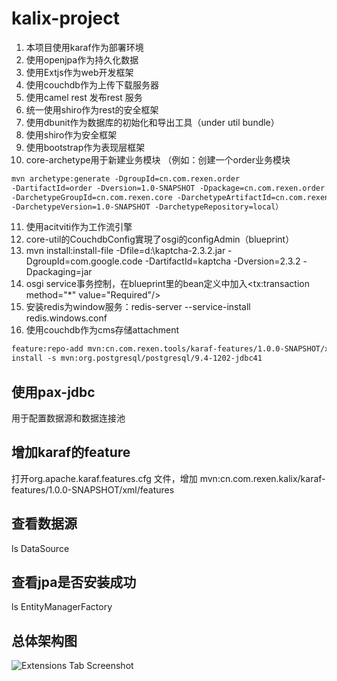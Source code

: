 # kalix-project

1. 本项目使用karaf作为部署环境
2. 使用openjpa作为持久化数据
3. 使用Extjs作为web开发框架  <br/>
4. 使用couchdb作为上传下载服务器  <br/>
5. 使用camel rest 发布rest 服务 <br/>
6. 统一使用shiro作为rest的安全框架<br/>
7. 使用dbunit作为数据库的初始化和导出工具（under util bundle） <br/>
8. 使用shiro作为安全框架 <br/>
9. 使用bootstrap作为表现层框架 <br/>
10. core-archetype用于新建业务模块
（例如：创建一个order业务模块

 ```xml
 mvn archetype:generate -DgroupId=cn.com.rexen.order
 -DartifactId=order -Dversion=1.0-SNAPSHOT -Dpackage=cn.com.rexen.order
 -DarchetypeGroupId=cn.com.rexen.core -DarchetypeArtifactId=cn.com.rexen.core.archetype
 -DarchetypeVersion=1.0-SNAPSHOT -DarchetypeRepository=local）
 ```

11. 使用acitviti作为工作流引擎  <br/>
12. core-util的CouchdbConfig實現了osgi的configAdmin（blueprint） <br/>
13. mvn install:install-file -Dfile=d:\kaptcha-2.3.2.jar -DgroupId=com.google.code -DartifactId=kaptcha -Dversion=2.3.2 -Dpackaging=jar
14. osgi service事务控制，在blueprint里的bean定义中加入<tx:transaction method="*" value="Required"/>
15. 安装redis为window服务：redis-server --service-install redis.windows.conf
16. 使用couchdb作为cms存储attachment

```xml
feature:repo-add mvn:cn.com.rexen.tools/karaf-features/1.0.0-SNAPSHOT/xml/features
install -s mvn:org.postgresql/postgresql/9.4-1202-jdbc41
```

## 使用pax-jdbc
用于配置数据源和数据连接池

## 增加karaf的feature
打开org.apache.karaf.features.cfg 文件，增加
 mvn:cn.com.rexen.kalix/karaf-features/1.0.0-SNAPSHOT/xml/features
## 查看数据源
 ls DataSource

## 查看jpa是否安装成功

ls EntityManagerFactory

## 总体架构图

![Extensions Tab Screenshot](https://raw.githubusercontent.com/sunlingfeng-rexen/framework-project/master/construct.png)
